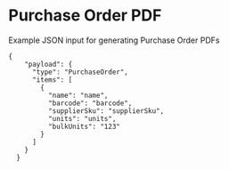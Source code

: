  # Purchase Order PDF
 Example JSON input for generating Purchase Order PDFs
```
{
    "payload": {
      "type": "PurchaseOrder",
      "items": [
        {
          "name": "name",
          "barcode": "barcode",
          "supplierSku": "supplierSku",
          "units": "units",
          "bulkUnits": "123"
        }
      ]
    }
  }
  ```